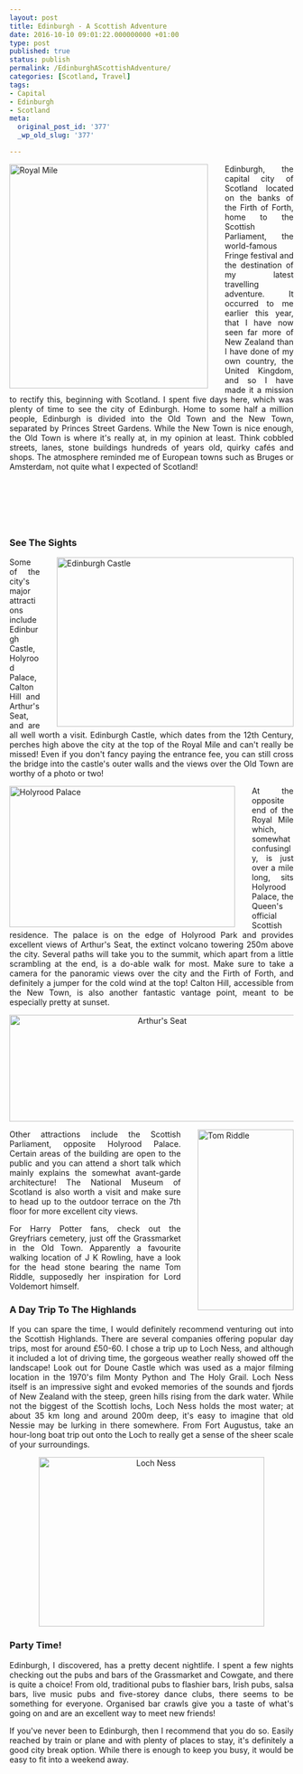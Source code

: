 ```yaml
---
layout: post
title: Edinburgh - A Scottish Adventure
date: 2016-10-10 09:01:22.000000000 +01:00
type: post
published: true
status: publish
permalink: /EdinburghAScottishAdventure/
categories: [Scotland, Travel]
tags:
- Capital
- Edinburgh
- Scotland
meta:
  original_post_id: '377'
  _wp_old_slug: '377'

---
```

<div style="float:left; padding-right:30px">
<img src="{{ site.baseurl }}/assets/royalmile.jpg" alt="Royal Mile" width="352" height="397" class="img-rounded"/>
</div>
<p align="JUSTIFY">Edinburgh, the capital city of Scotland located on the banks of the Firth of Forth, home to the Scottish Parliament, the world-famous Fringe festival and the destination of my latest travelling adventure. It occurred to me earlier this year, that I have now seen far more of New Zealand than I have done of my own country, the United Kingdom, and so I have made it a mission to rectify this, beginning with Scotland. I spent five days here, which was plenty of time to see the city of Edinburgh. Home to some half a million people, Edinburgh is divided into the Old Town and the New Town, separated by Princes Street Gardens. While the New Town is nice enough, the Old Town is where it's really at, in my opinion at least. Think cobbled streets, lanes, stone buildings hundreds of years old, quirky cafés and shops. The atmosphere reminded me of European towns such as Bruges or Amsterdam, not quite what I expected of Scotland!</p>
<p align="JUSTIFY">&nbsp;</p>
<p align="JUSTIFY">&nbsp;</p>
<p align="JUSTIFY">&nbsp;</p>

<h3 align="JUSTIFY">See The Sights</h3>
<div style="float:right; padding-left:30px">
<img src="{{ site.baseurl }}/assets/edinburghcastle.jpg" alt="Edinburgh Castle" width="420" height="300" class="img-rounded"/> 
</div>

<p align="JUSTIFY">Some of the city's major attractions include Edinburgh Castle, Holyrood Palace, Calton Hill and Arthur's Seat, and are all well worth a visit. Edinburgh Castle, which dates from the 12th Century, perches high above the city at the top of the Royal Mile and can't really be missed! Even if you don't fancy paying the entrance fee, you can still cross the bridge into the castle's outer walls and the views over the Old Town are worthy of a photo or two!</p>

<div style="float:left; padding-right:30px">
<img src="{{ site.baseurl }}/assets/holyroodpalace.jpg" alt="Holyrood Palace" width="400" height="250" class="img-rounded"/>
</div>
<p align="JUSTIFY">At the opposite end of the Royal Mile which, somewhat confusingly, is just over a mile long, sits Holyrood Palace, the Queen's official Scottish residence. The palace is on the edge of Holyrood Park and provides excellent views of Arthur's Seat, the extinct volcano towering 250m above the city. Several paths will take you to the summit, which apart from a little scrambling at the end, is a do-able walk for most. Make sure to take a camera for the panoramic views over the city and the Firth of Forth, and definitely a jumper for the cold wind at the top! Calton Hill, accessible from the New Town, is also another fantastic vantage point, meant to be especially pretty at sunset.</p>

<p align="center"><img src="{{ site.baseurl }}/assets/arthursseat.jpg" alt="Arthur's Seat" width="526" height="189" class="img-rounded"/></p>

<div style="float:right; padding-left:30px">
<img src="{{ site.baseurl }}/assets/tomriddle.jpg" alt="Tom Riddle" width="170" height="320" class="img-rounded"/>
</div>
<p align="JUSTIFY">Other attractions include the Scottish Parliament, opposite Holyrood Palace. Certain areas of the building are open to the public and you can attend a short talk which mainly explains the somewhat avant-garde architecture! The National Museum of Scotland is also worth a visit and make sure to head up to the outdoor terrace on the 7th floor for more excellent city views.</p>

<p align="JUSTIFY">For Harry Potter fans, check out the Greyfriars cemetery, just off the Grassmarket in the Old Town. Apparently a favourite walking location of J K Rowling, have a look for the head stone bearing the name Tom Riddle, supposedly her inspiration for Lord Voldemort himself.</p>

<h3 align="JUSTIFY">A Day Trip To The Highlands</h3>
<p align="JUSTIFY">If you can spare the time, I would definitely recommend venturing out into the Scottish Highlands. There are several companies offering popular day trips, most for around £50-60. I chose a trip up to Loch Ness, and although it included a lot of driving time, the gorgeous weather really showed off the landscape! Look out for Doune Castle which was used as a major filming location in the 1970's film Monty Python and The Holy Grail. Loch Ness itself is an impressive sight and evoked memories of the sounds and fjords of New Zealand with the steep, green hills rising from the dark water. While not the biggest of the Scottish lochs, Loch Ness holds the most water; at about 35 km long and around 200m deep, it's easy to imagine that old Nessie may be lurking in there somewhere. From Fort Augustus, take an hour-long boat trip out onto the Loch to really get a sense of the sheer scale of your surroundings.</p>
<p align="center"><img src="{{ site.baseurl }}/assets/lochness.jpg" alt="Loch Ness" width="400" height="300" class="img-rounded"/></p>

<h3 align="JUSTIFY">Party Time!</h3>
<p align="JUSTIFY">Edinburgh, I discovered, has a pretty decent nightlife. I spent a few nights checking out the pubs and bars of the Grassmarket and Cowgate, and there is quite a choice! From old, traditional pubs to flashier bars, Irish pubs, salsa bars, live music pubs and five-storey dance clubs, there seems to be something for everyone. Organised bar crawls give you a taste of what's going on and are an excellent way to meet new friends!</p>

<p align="JUSTIFY">If you've never been to Edinburgh, then I recommend that you do so. Easily reached by train or plane and with plenty of places to stay, it's definitely a good city break option. While there is enough to keep you busy, it would be easy to fit into a weekend away.</p>
